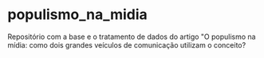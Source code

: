 # populismo_na_midia
Repositório com a base e o tratamento de dados do artigo "O populismo na mídia: como dois grandes veículos de comunicação utilizam o conceito?
